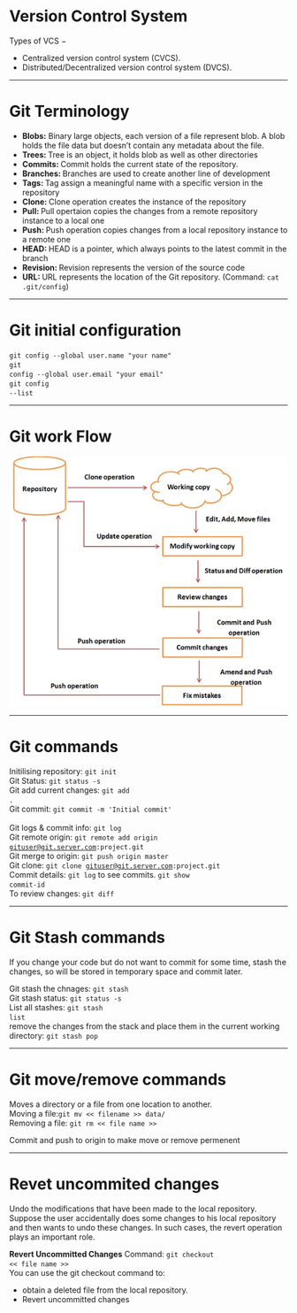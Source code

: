 # Version Control System

Types of VCS −
<ul>
<li>Centralized version control system (CVCS).</li>
<li>Distributed/Decentralized version control system (DVCS).</li>
</ul>
<hr>

# Git Terminology
<ul>
<li><b>Blobs:</b> Binary large objects, each version of a file represent blob. A blob holds the file data but doesn’t contain any metadata about the file.</li>
<li><b>Trees: </b>Tree is an object, it holds blob as well as other directories </li>
<li><b>Commits: </b>Commit holds the current state of the repository. </li>
<li><b>Branches: </b> Branches are used to create another line of development</li>
<li><b>Tags: </b>Tag assign a meaningful name with a specific version in the repository</li>
<li><b>Clone: </b>Clone operation creates the instance of the repository</li>
<li><b>Pull: </b>Pull opertaion copies the changes from a remote repository instance to a local one</li>
<li><b>Push: </b>Push operation copies changes from a local repository instance to a remote one</li>
<li><b>HEAD: </b>HEAD is a pointer, which always points to the latest commit in the branch</li>
<li><b>Revision: </b>Revision represents the version of the source code</li>
<li><b>URL: </b>URL represents the location of the Git repository. (Command: <code>cat .git/config</code>)</li>
</ul>
<hr>

# Git initial configuration
<code>git config --global user.name "your name"</code><br>
<code>git config --global user.email "your email"</code><br>
<code>git config --list</code><br>
<hr>

# Git work Flow
<img src="git-work-flow.jpg">
<hr>

# Git commands
Initilising repository: <code>git init</code><br>
Git Status: <code>git status -s</code><br>
Git add current changes: <code>git add .</code><br>
Git commit: <code>git commit -m 'Initial commit' </code><br>
Git logs & commit info: <code>git log</code><br>
Git remote origin: <code>git remote add origin gituser@git.server.com:project.git</code><br>
Git merge to origin: <code>git push origin master</code><br>
Git clone: <code>git clone gituser@git.server.com:project.git</code><br>
Commit details: <code>git log</code> to see commits. <code>git show commit-id</code><br>
To review changes: <code>git diff</code><br>
<hr>

# Git Stash commands

If you change your code but do not want to commit for some time, stash the changes, so will be stored in temporary space and commit later.<br>

Git stash the chnages: <code>git stash</code><br>
Git stash status: <code>git status -s</code><br>
List all stashes: <code>git stash list</code><br>
remove the changes from the stack and place them in the current working directory: <code>git stash pop</code><br>
<hr>

# Git move/remove commands
Moves a directory or a file from one location to another.<br>
Moving a file:<code>git mv << filename >> data/ </code><br>
Removing a file: <code>git rm << file name >> </code>

Commit and push to origin to make move or remove permenent <br>
<hr>

# Revet uncommited changes
Undo the modifications that have been made to the local repository. <br>
Suppose the user accidentally does some changes to his local repository and then wants to undo these changes. In such cases, the revert operation plays an important role.<br>

<b>Revert Uncommitted Changes</b>
Command: <code>git checkout << file name >></code><br>
You can use the git checkout command to: <br>
<ul>
<li>obtain a deleted file from the local repository.</li>
<li>Revert uncommitted changes</li>
</ul>